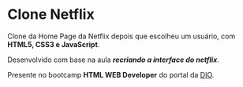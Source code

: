 # Clone Netflix
Clone da Home Page da Netflix depois que escolheu um usuário, com **HTML5, CSS3 e JavaScript**.

Desenvolvido com base na aula ___recriando a interface do netflix___.

Presente no bootcamp **HTML WEB Developer** do portal da [DIO](https://digitalinnovation.one/sign-in).

